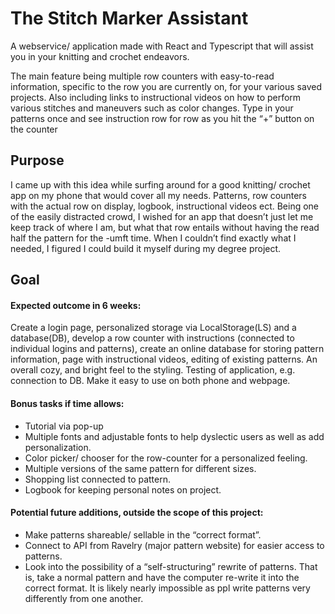 # The Stitch Marker Assistant

A webservice/ application made with React and Typescript that will assist you in your
knitting and crochet endeavors.

The main feature being multiple row counters with
easy-to-read information, specific to the row you are currently on, for your various
saved projects. Also including links to instructional videos on how to perform various
stitches and maneuvers such as color changes. Type in your patterns once and see
instruction row for row as you hit the “+” button on the counter

## Purpose

I came up with this idea while surfing around for a good knitting/ crochet app on my
phone that would cover all my needs. Patterns, row counters with the actual row on
display, logbook, instructional videos ect. Being one of the easily distracted crowd, I
wished for an app that doesn’t just let me keep track of where I am, but what that row
entails without having the read half the pattern for the -umft time. When I couldn’t find
exactly what I needed, I figured I could build it myself during my degree project.

## Goal

#### Expected outcome in 6 weeks:

Create a login page, personalized storage via LocalStorage(LS) and a database(DB),
develop a row counter with instructions (connected to individual logins and patterns),
create an online database for storing pattern information, page with instructional
videos, editing of existing patterns. An overall cozy, and bright feel to the styling.
Testing of application, e.g. connection to DB. Make it easy to use on both phone and
webpage.

#### Bonus tasks if time allows:

- Tutorial via pop-up
- Multiple fonts and adjustable fonts to help dyslectic users as well as add
  personalization.
- Color picker/ chooser for the row-counter for a personalized feeling.
- Multiple versions of the same pattern for different sizes.
- Shopping list connected to pattern.
- Logbook for keeping personal notes on project.

#### Potential future additions, outside the scope of this project:

- Make patterns shareable/ sellable in the “correct format”.
- Connect to API from Ravelry (major pattern website) for easier access to patterns.
- Look into the possibility of a “self-structuring” rewrite of patterns. That is, take a
  normal pattern and have the computer re-write it into the correct format. It is likely
  nearly impossible as ppl write patterns very differently from one another.
